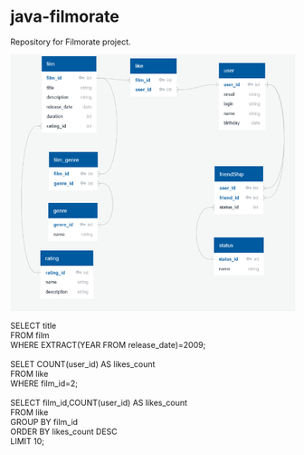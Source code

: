 # java-filmorate
Repository for Filmorate project.

![Database scheme of Filmorate project](filmorate_DB.png)

SELECT title<br>
FROM film<br>
WHERE EXTRACT(YEAR FROM release_date)=2009;<br>
<br>
SELET COUNT(user_id) AS likes_count<br>
FROM like<br>
WHERE film_id=2;<br>
<br>
SELECT film_id,COUNT(user_id) AS likes_count<br>
FROM like<br> 
GROUP BY film_id<br>
ORDER BY likes_count DESC<br>
LIMIT 10;<br>  

